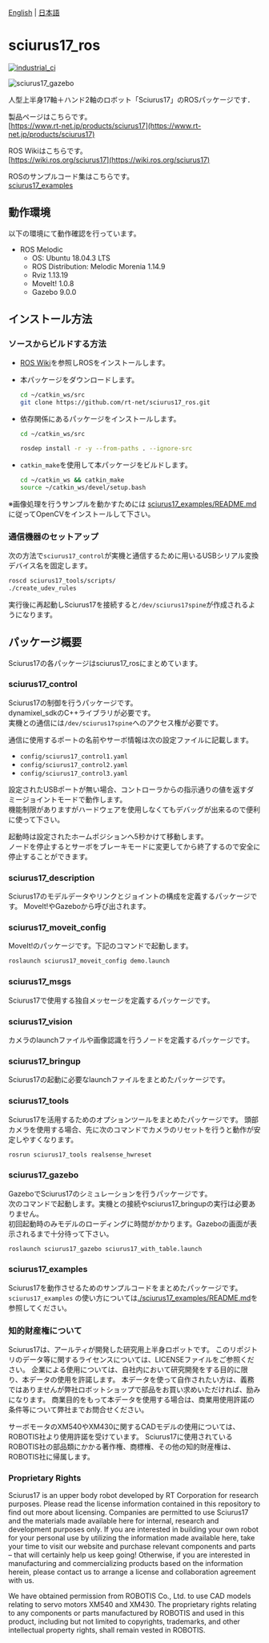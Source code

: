 [English](README.en.md) | [日本語](README.md)

sciurus17_ros
====

[![industrial_ci](https://github.com/rt-net/sciurus17_ros/workflows/industrial_ci/badge.svg?branch=master)](https://github.com/rt-net/sciurus17_ros/actions?query=workflow%3Aindustrial_ci+branch%3Amaster)

![sciurus17_gazebo](https://rt-net.github.io/images/sciurus17/sciurus17_gazebo.png "sciurus17_gazebo")

人型上半身17軸＋ハンド2軸のロボット「Sciurus17」のROSパッケージです．   

製品ページはこちらです。  
[https://www.rt-net.jp/products/sciurus17](https://www.rt-net.jp/products/sciurus17)

ROS Wikiはこちらです。  
[https://wiki.ros.org/sciurus17](https://wiki.ros.org/sciurus17)

ROSのサンプルコード集はこちらです。  
[sciurus17_examples](https://github.com/rt-net/sciurus17_ros/tree/master/sciurus17_examples)

## 動作環境

以下の環境にて動作確認を行っています。

- ROS Melodic
  - OS: Ubuntu 18.04.3 LTS
  - ROS Distribution: Melodic Morenia 1.14.9
  - Rviz 1.13.19
  - MoveIt! 1.0.8
  - Gazebo 9.0.0
  
## インストール方法

### ソースからビルドする方法

- [ROS Wiki](http://wiki.ros.org/ja/noetic/Installation/Ubuntu)を参照しROSをインストールします。

- 本パッケージをダウンロードします。

  ```bash
  cd ~/catkin_ws/src
  git clone https://github.com/rt-net/sciurus17_ros.git
  ```

- 依存関係にあるパッケージをインストールします。

  ```bash
  cd ~/catkin_ws/src

  rosdep install -r -y --from-paths . --ignore-src
  ```

- `catkin_make`を使用して本パッケージをビルドします。

  ```bash
  cd ~/catkin_ws && catkin_make
  source ~/catkin_ws/devel/setup.bash
  ```

※画像処理を行うサンプルを動かすためには
[sciurus17_examples/README.md](./sciurus17_examples/README.md)
に従ってOpenCVをインストールして下さい。

### 通信機器のセットアップ

次の方法で`sciurus17_control`が実機と通信するために用いるUSBシリアル変換デバイス名を固定します。

```bash
roscd sciurus17_tools/scripts/
./create_udev_rules
```

実行後に再起動しSciurus17を接続すると`/dev/sciurus17spine`が作成されるようになります。

## パッケージ概要

Sciurus17の各パッケージはsciurus17_rosにまとめています。  

### sciurus17_control
Sciurus17の制御を行うパッケージです。  
dynamixel_sdkのC++ライブラリが必要です。  
実機との通信には`/dev/sciurus17spine`へのアクセス権が必要です。

通信に使用するポートの名前やサーボ情報は次の設定ファイルに記載します。  

- `config/sciurus17_control1.yaml`
- `config/sciurus17_control2.yaml`
- `config/sciurus17_control3.yaml`

設定されたUSBポートが無い場合、コントローラからの指示通りの値を返すダミージョイントモードで動作します。  
機能制限がありますがハードウェアを使用しなくてもデバッグが出来るので便利に使って下さい。  

起動時は設定されたホームポジションへ5秒かけて移動します。  
ノードを停止するとサーボをブレーキモードに変更してから終了するので安全に停止することができます。  

### sciurus17_description

Sciurus17のモデルデータやリンクとジョイントの構成を定義するパッケージです。
MoveIt!やGazeboから呼び出されます。

### sciurus17_moveit_config

MoveIt!のパッケージです。下記のコマンドで起動します。

```bash
roslaunch sciurus17_moveit_config demo.launch
```

### sciurus17_msgs

Sciurus17で使用する独自メッセージを定義するパッケージです。

### sciurus17_vision

カメラのlaunchファイルや画像認識を行うノードを定義するパッケージです。

### sciurus17_bringup

Sciurus17の起動に必要なlaunchファイルをまとめたパッケージです。

### sciurus17_tools

Sciurus17を活用するためのオプションツールをまとめたパッケージです。
頭部カメラを使用する場合、先に次のコマンドでカメラのリセットを行うと動作が安定しやすくなります。

```bash
rosrun sciurus17_tools realsense_hwreset
```

### sciurus17_gazebo

GazeboでSciurus17のシミュレーションを行うパッケージです。  
次のコマンドで起動します。実機との接続やsciurus17_bringupの実行は必要ありません。  
初回起動時のみモデルのローディングに時間がかかります。Gazeboの画面が表示されるまで十分待って下さい。  

```bash
roslaunch sciurus17_gazebo sciurus17_with_table.launch
```

### sciurus17_examples

Sciurus17を動作させるためのサンプルコードをまとめたパッケージです。  
`sciurus17_examples` の使い方については[./sciurus17_examples/README.md](./sciurus17_examples/README.md)を参照してください。  

### 知的財産権について

Sciurus17は、アールティが開発した研究用上半身ロボットです。
このリポジトリのデータ等に関するライセンスについては、LICENSEファイルをご参照ください。
企業による使用については、自社内において研究開発をする目的に限り、本データの使用を許諾します。 
本データを使って自作されたい方は、義務ではありませんが弊社ロボットショップで部品をお買い求めいただければ、励みになります。
商業目的をもって本データを使用する場合は、商業用使用許諾の条件等について弊社までお問合せください。

サーボモータのXM540やXM430に関するCADモデルの使用については、ROBOTIS社より使用許諾を受けています。 
Sciurus17に使用されているROBOTIS社の部品類にかかる著作権、商標権、その他の知的財産権は、ROBOTIS社に帰属します。

### Proprietary Rights

Sciurus17 is an upper body robot developed by RT Corporation for research purposes. Please read the license information contained in this repository to find out more about licensing. Companies are permitted to use Sciurus17 and the materials made available here for internal, research and development purposes only. If you are interested in building your own robot for your personal use by utilizing the information made available here, take your time to visit our website and purchase relevant components and parts – that will certainly help us keep going! Otherwise, if you are interested in manufacturing and commercializing products based on the information herein, please contact us to arrange a license and collaboration agreement with us. 

We have obtained permission from ROBOTIS Co., Ltd. to use CAD models relating to servo motors XM540 and XM430. The proprietary rights relating to any components or parts manufactured by ROBOTIS and used in this product, including but not limited to copyrights, trademarks, and other intellectual property rights, shall remain vested in ROBOTIS. 

